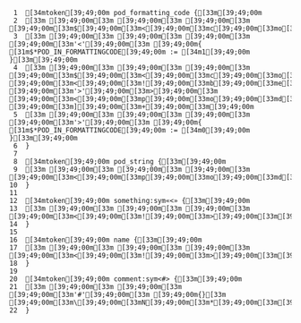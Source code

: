      1	[34mtoken[39;49;00m pod_formatting_code {[33m[39;49;00m
     2	[33m [39;49;00m[33m [39;49;00m[33m [39;49;00m[33m [39;49;00m[33m$[39;49;00m[33m<[39;49;00m[33mc[39;49;00m[33mo[39;49;00m[33md[39;49;00m[33me[39;49;00m[33m>[39;49;00m[33m=[39;49;00m[33m<[A..Z]>[39;49;00m[33m[39;49;00m
     3	[33m [39;49;00m[33m [39;49;00m[33m [39;49;00m[33m [39;49;00m[33m'<'[39;49;00m[33m [39;49;00m{ [31m$*POD_IN_FORMATTINGCODE[39;49;00m := [34m1[39;49;00m }[33m[39;49;00m
     4	[33m [39;49;00m[33m [39;49;00m[33m [39;49;00m[33m [39;49;00m[33m$[39;49;00m[33m<[39;49;00m[33mc[39;49;00m[33mo[39;49;00m[33mn[39;49;00m[33mt[39;49;00m[33me[39;49;00m[33mn[39;49;00m[33mt[39;49;00m[33m>[39;49;00m[33m=[39;49;00m[33m[[39;49;00m[33m [39;49;00m[33m<[39;49;00m[33m![39;49;00m[33mb[39;49;00m[33me[39;49;00m[33mf[39;49;00m[33mo[39;49;00m[33mr[39;49;00m[33me[39;49;00m[33m [39;49;00m[33m'>'[39;49;00m[33m>[39;49;00m[33m [39;49;00m[33m<[39;49;00m[33mp[39;49;00m[33mo[39;49;00m[33md[39;49;00m[33m_[39;49;00m[33ms[39;49;00m[33mt[39;49;00m[33mr[39;49;00m[33mi[39;49;00m[33mn[39;49;00m[33mg[39;49;00m[33m_[39;49;00m[33mc[39;49;00m[33mh[39;49;00m[33ma[39;49;00m[33mr[39;49;00m[33ma[39;49;00m[33mc[39;49;00m[33mt[39;49;00m[33me[39;49;00m[33mr[39;49;00m[33m>[39;49;00m[33m [39;49;00m[33m][39;49;00m[33m+[39;49;00m[33m[39;49;00m
     5	[33m [39;49;00m[33m [39;49;00m[33m [39;49;00m[33m [39;49;00m[33m'>'[39;49;00m[33m [39;49;00m{ [31m$*POD_IN_FORMATTINGCODE[39;49;00m := [34m0[39;49;00m }[33m[39;49;00m
     6	}
     7
     8	[34mtoken[39;49;00m pod_string {[33m[39;49;00m
     9	[33m [39;49;00m[33m [39;49;00m[33m [39;49;00m[33m [39;49;00m[33m<[39;49;00m[33mp[39;49;00m[33mo[39;49;00m[33md[39;49;00m[33m_[39;49;00m[33ms[39;49;00m[33mt[39;49;00m[33mr[39;49;00m[33mi[39;49;00m[33mn[39;49;00m[33mg[39;49;00m[33m_[39;49;00m[33mc[39;49;00m[33mh[39;49;00m[33ma[39;49;00m[33mr[39;49;00m[33ma[39;49;00m[33mc[39;49;00m[33mt[39;49;00m[33me[39;49;00m[33mr[39;49;00m[33m>[39;49;00m[33m+[39;49;00m[33m[39;49;00m
    10	}
    11
    12	[34mtoken[39;49;00m something:sym«<» {[33m[39;49;00m
    13	[33m [39;49;00m[33m [39;49;00m[33m [39;49;00m[33m [39;49;00m[33m<[39;49;00m[33m![39;49;00m[33m>[39;49;00m[33m[39;49;00m
    14	}
    15
    16	[34mtoken[39;49;00m name {[33m[39;49;00m
    17	[33m [39;49;00m[33m [39;49;00m[33m [39;49;00m[33m [39;49;00m[33m<[39;49;00m[33m![39;49;00m[33m>[39;49;00m[33m[39;49;00m
    18	}
    19
    20	[34mtoken[39;49;00m comment:sym<#> {[33m[39;49;00m
    21	[33m [39;49;00m[33m [39;49;00m[33m [39;49;00m[33m'#'[39;49;00m[33m [39;49;00m{}[33m [39;49;00m[33m\[39;49;00m[33mN[39;49;00m[33m*[39;49;00m[33m[39;49;00m
    22	}
